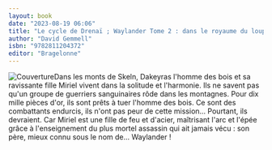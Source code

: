 ```yaml
---
layout: book
date: "2023-08-19 06:06"
title: "Le cycle de Drenaï ; Waylander Tome 2 : dans le royaume du loup"
author: "David Gemmell"
isbn: "9782811204372"
editor: "Bragelonne"
---
```

![Couverture](/img/9782811204372.jpg)Dans les monts de Skeln, Dakeyras l'homme des bois et sa ravissante fille Miriel vivent dans la solitude et l'harmonie. Ils ne savent pas qu'un groupe de guerriers sanguinaires rôde dans les montagnes. Pour dix mille pièces d'or, ils sont prêts à tuer l'homme des bois. Ce sont des combattants endurcis, ils n'ont pas peur de cette mission... Pourtant, ils devraient. Car Miriel est une fille de feu et d'acier, maîtrisant l'arc et l'épée grâce à l'enseignement du plus mortel assassin qui ait jamais vécu : son père, mieux connu sous le nom de... Waylander ! 